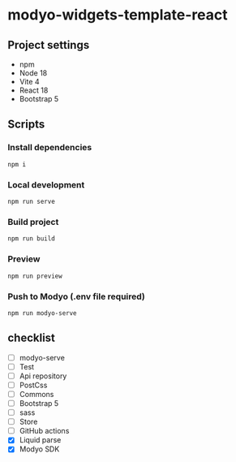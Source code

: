 # modyo-widgets-template-react

## Project settings

- npm
- Node 18
- Vite 4
- React 18
- Bootstrap 5

## Scripts

### Install dependencies

```
npm i
```

### Local development

```
npm run serve
```

### Build project

```
npm run build
```

### Preview

```
npm run preview
```

### Push to Modyo (.env file required)

```
npm run modyo-serve
```


## checklist

- [ ] modyo-serve
- [ ] Test
- [ ] Api repository
- [ ] PostCss
- [ ] Commons
- [ ] Bootstrap 5
- [ ] sass
- [ ] Store
- [ ] GitHub actions
- [x] Liquid parse
- [x] Modyo SDK
